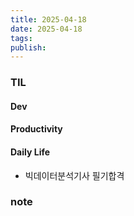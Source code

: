 ```yaml
---
title: 2025-04-18
date: 2025-04-18
tags: 
publish:
---
```



### TIL
#### Dev


#### Productivity

#### Daily Life
- 빅데이터분석기사 필기합격



### note

